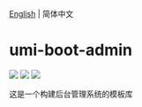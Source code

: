 [English](./README.md) | 简体中文

# umi-boot-admin

[![](https://img.shields.io/badge/java-1.8.0-fb9d40.svg?style=flat-square)](https://www.oracle.com/technetwork/java/javase/downloads/index.html)
[![](https://img.shields.io/badge/react-16.12.0-brightgreen.svg?style=flat-square)](https://github.com/facebook/react)
[![](https://img.shields.io/dub/l/vibe-d.svg?style=flat-square)](https://tldrlegal.com/license/mit-license)

这是一个构建后台管理系统的模板库
